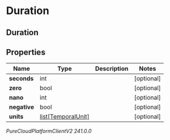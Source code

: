 # Duration

## Duration

## Properties

|Name | Type | Description | Notes|
|------------ | ------------- | ------------- | -------------|
| **seconds** | int |  | [optional] |
| **zero** | bool |  | [optional] |
| **nano** | int |  | [optional] |
| **negative** | bool |  | [optional] |
| **units** | [list[TemporalUnit]](TemporalUnit) |  | [optional] |



_PureCloudPlatformClientV2 241.0.0_
